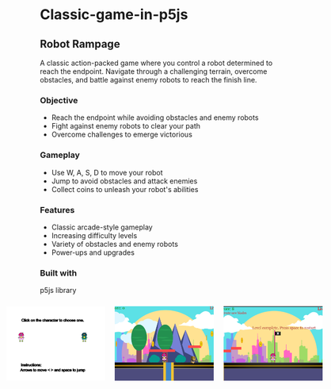 <div class="game-description">
  <h1>Classic-game-in-p5js</h1>
  <h2>Robot Rampage</h2>
  <p>A classic action-packed game where you control a robot determined to reach the endpoint. Navigate through a challenging terrain, overcome obstacles, and battle against enemy robots to reach the finish line.</p>
  <h3>Objective</h3>
  <ul>
    <li>Reach the endpoint while avoiding obstacles and enemy robots</li>
    <li>Fight against enemy robots to clear your path</li>
    <li>Overcome challenges to emerge victorious</li>
  </ul>
  <h3>Gameplay</h3>
  <ul>
    <li>Use W, A, S, D to move your robot</li>
    <li>Jump to avoid obstacles and attack enemies</li>
    <li>Collect coins to unleash your robot's abilities</li>
  </ul>
  <h3>Features</h3>
  <ul>
    <li>Classic arcade-style gameplay</li>
    <li>Increasing difficulty levels</li>
    <li>Variety of obstacles and enemy robots</li>
    <li>Power-ups and upgrades</li>
  </ul>
  <h3>Built with</h3>
  <p>p5js library</p>
</div>

<div style="display: flex; flex-wrap: nowrap; justify-content: center;">
  <img src="images/1.png" alt="Image 1" style="width: 200px; height: 150px; object-fit: cover; margin: 10px;">
  <img src="images/2.png" alt="Image 2" style="width: 200px; height: 150px; object-fit: cover; margin: 10px;">
  <img src="images/3.png" alt="Image 3" style="width: 200px; height: 150px; object-fit: cover; margin: 10px;">
</div>
